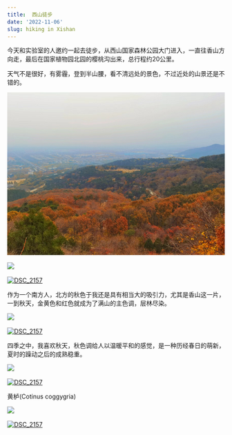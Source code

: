 ```yaml
---
title:  西山徒步
date: '2022-11-06'
slug: hiking in Xishan
---
```


今天和实验室的人邀约一起去徒步，从西山国家森林公园大门进入，一直往香山方向走，最后在国家植物园北园的樱桃沟出来，总行程约20公里。



天气不是很好，有雾霾，登到半山腰，看不清远处的景色，不过近处的山景还是不错的。

![](https://github.com/kangluyao/homepage/raw/main/static/images/hiking_1.png)

![](/images/hiking_1.png)

<a href="https://www.flickr.com/photos/196987831@N04/52511428281/" ><img src="//live.staticflickr.com/65535/52511428281_fff32052df_z.jpg" width="680" height="430" alt="DSC_2157"></a>

作为一个南方人，北方的秋色于我还是具有相当大的吸引力，尤其是香山这一片，一到秋天，金黄色和红色就成为了满山的主色调，层林尽染。

![](/images/hiking_2.png)

<a href="https://flickr.com/photos/196987831@N04/52511910935/" ><img src="//live.staticflickr.com/65535/52511910935_49627db87a_z.jpg" width="430" height="680" alt="DSC_2157"></a>

四季之中，我喜欢秋天，秋色调给人以温暖平和的感觉，是一种历经春日的萌新，夏时的躁动之后的成熟稳重。

![](/images/hiking_3.png)

<a href="https://flickr.com/photos/196987831@N04/52511702124/" ><img src="//live.staticflickr.com/65535/52511702124_e24e461334_z.jpg" width="680" height="430" alt="DSC_2157"></a>

黄栌(Cotinus coggygria)

![](/images/Cotinus_coggygria.png)

<a href="https://flickr.com/photos/196987831@N04/52510957277/" ><img src="//live.staticflickr.com/65535/52510957277_6f2f344f04_z.jpg" width="337" height="500" alt="DSC_2157"></a>

